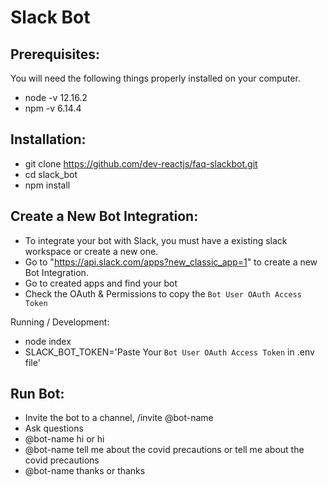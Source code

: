 # Slack Bot


## Prerequisites:
You will need the following things properly installed on your computer.
* node -v 12.16.2
* npm -v 6.14.4


## Installation:
* git clone <https://github.com/dev-reactjs/faq-slackbot.git>
* cd slack_bot
* npm install

## Create a New Bot Integration:
* To integrate your bot with Slack, you must have a existing slack workspace or create a new one.
* Go to "https://api.slack.com/apps?new_classic_app=1" to create a new Bot Integration.
* Go to created apps and find your bot
* Check the OAuth & Permissions to copy the `Bot User OAuth Access Token`

Running / Development:
* node index
* SLACK_BOT_TOKEN='Paste Your `Bot User OAuth Access Token` in .env file'


## Run Bot:
* Invite the bot to a channel, /invite @bot-name
* Ask questions 
* @bot-name hi or hi
* @bot-name tell me about the covid precautions or tell me about the covid precautions
* @bot-name thanks or thanks

